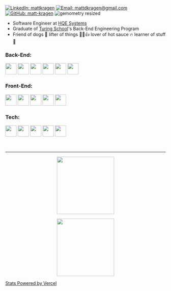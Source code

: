 [![LinkedIn: mattkragen][linkedin-badge]][LinkedIn]
[![Email: mattdkragen@gmail.com][gmail-badge]][Gmail]
[![GitHub: matt-kragen][github-follow-badge]][GitHub]
![gemometry resized](https://user-images.githubusercontent.com/56685055/127572202-0044705a-92eb-43c7-8f34-0231ba704c5e.jpeg)

- Software Engineer at [HQE Systems](https://www.hqesystems.com/)
- Graduate of [Turing School](https://turing.io/)'s Back-End Engineering Program
- Friend of dogs 🐾  lifter of things  💪😎👍 lover of hot sauce 🔥 learner of stuff 📖

### Back-End:
<span>
  <img src="https://img.shields.io/badge/Ruby-CC342D?style=for-the-badge&logo=ruby&logoColor=white" height="35" />
  <img src="https://img.shields.io/badge/Ruby_on_Rails-CC0000?style=for-the-badge&logo=ruby-on-rails&logoColor=white" height="35" />
  <img src="https://img.shields.io/badge/Python-14354C?style=for-the-badge&logo=python&logoColor=white" height="35" />
  <img src="https://img.shields.io/badge/Django-092E20?style=for-the-badge&logo=django&logoColor=white" height="35" />
  <img src="https://img.shields.io/badge/PHP-777BB4?style=for-the-badge&logo=php&logoColor=white" height="35" />
  <img src="https://img.shields.io/badge/laravel-%23FF2D20.svg?style=for-the-badge&logo=laravel&logoColor=white" height="35" />
</span>

### Front-End:
<span>
  <img src="https://img.shields.io/badge/html5-%23E34F26.svg?style=for-the-badge&logo=html5&logoColor=white" height="35" />
  <img src="https://img.shields.io/badge/css3-%231572B6.svg?style=for-the-badge&logo=css3&logoColor=white" height="35" />
  <img src="https://img.shields.io/badge/javascript-%23323330.svg?style=for-the-badge&logo=javascript&logoColor=white" height="35" />
  <img src="https://img.shields.io/badge/vuejs-%2335495e.svg?style=for-the-badge&logo=vuedotjs&logoColor=white" height="35" />
  <img src="https://img.shields.io/badge/bootstrap-%23563D7C.svg?style=for-the-badge&logo=bootstrap&logoColor=white" height="35" />
</span>

### Tech:
<span>
  <img src="https://img.shields.io/badge/PostgreSQL-316192?style=for-the-badge&logo=postgresql&logoColor=white" height="35" />
  <img src="https://img.shields.io/badge/Heroku-430098?style=for-the-badge&logo=heroku&logoColor=white" height="35" />
  <img src="https://img.shields.io/badge/Postman-FF6E4F.svg?&style=flat&logo=postman&logoColor=white" height="35" />
  <img src="https://img.shields.io/badge/CircleCI-FFBC4F.svg?&style=flat&logo=circle&logoColor=white" height="35" />
  <img src="https://img.shields.io/badge/mysql-%2300f.svg?style=for-the-badge&logo=mysql&logoColor=white" height="35" />
</span>

<br><hr>

<p align="center"><img height="180em" src="https://github-readme-stats.vercel.app/api?username=matt-kragen&show_icons=true&hide=stars&theme=chartreuse-dark" /></p>
<p align="center"><img height="180em" src="https://github-readme-stats.vercel.app/api/top-langs/?username=matt-kragen&theme=chartreuse-dark&layout=compact" /></p>

[Stats Powered by Vercel](https://vercel.com?utm_source=github_readme_stats_team&utm_campaign=oss)

<!-- LINKS -->
[GitHub]: https://github.com/matt-kragen
[Gmail]: mailto:mattdkragen@gmail.com
[LinkedIn]: https://www.linkedin.com/in/mattkragen/
[Dev]: https://dev.to/matt-kragen/

<!-- BADGES -->
[github-follow-badge]: https://img.shields.io/github/followers/matt-kragen?label=follow&style=social
[gmail-badge]: https://img.shields.io/badge/Gmail-D14836?style=for-the-badge&logo=gmail&logoColor=white
[linkedin-badge]: https://img.shields.io/badge/LinkedIn-0077B5?style=for-the-badge&logo=linkedin&logoColor=white
[dev-badge]: https://img.shields.io/badge/dev.to-0A0A0A?style=for-the-badge&logo=dev.to&logoColor=white

